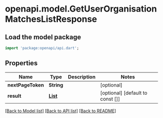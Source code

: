 # openapi.model.GetUserOrganisationMatchesListResponse

## Load the model package
```dart
import 'package:openapi/api.dart';
```

## Properties
Name | Type | Description | Notes
------------ | ------------- | ------------- | -------------
**nextPageToken** | **String** |  | [optional] 
**result** | [**List<UserOrganisationMatchListModel>**](UserOrganisationMatchListModel.md) |  | [optional] [default to const []]

[[Back to Model list]](../README.md#documentation-for-models) [[Back to API list]](../README.md#documentation-for-api-endpoints) [[Back to README]](../README.md)


